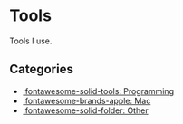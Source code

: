 Tools
===

Tools I use.

Categories
---

- [:fontawesome-solid-tools: Programming](programming/index.md)
- [:fontawesome-brands-apple: Mac](mac/index.md)
- [:fontawesome-solid-folder: Other](other/index.md)
